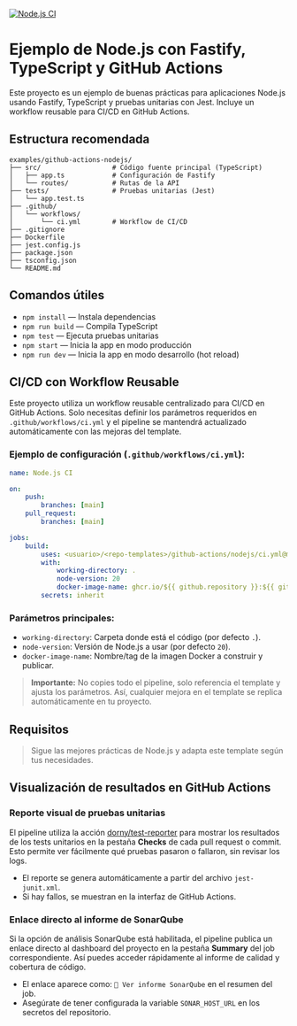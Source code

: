 [![Node.js CI](https://github.com/cacevedod/nodejs-templates-example/actions/workflows/ci.yml/badge.svg)](https://github.com/cacevedod/nodejs-templates-example/actions/workflows/ci.yml)

# Ejemplo de Node.js con Fastify, TypeScript y GitHub Actions

Este proyecto es un ejemplo de buenas prácticas para aplicaciones Node.js usando Fastify, TypeScript y pruebas unitarias con Jest. Incluye un workflow reusable para CI/CD en GitHub Actions.

## Estructura recomendada

```
examples/github-actions-nodejs/
├── src/                  # Código fuente principal (TypeScript)
│   ├── app.ts            # Configuración de Fastify
│   └── routes/           # Rutas de la API
├── tests/                # Pruebas unitarias (Jest)
│   └── app.test.ts
├── .github/
│   └── workflows/
│       └── ci.yml        # Workflow de CI/CD
├── .gitignore
├── Dockerfile
├── jest.config.js
├── package.json
├── tsconfig.json
└── README.md
```

## Comandos útiles

- `npm install` — Instala dependencias
- `npm run build` — Compila TypeScript
- `npm test` — Ejecuta pruebas unitarias
- `npm start` — Inicia la app en modo producción
- `npm run dev` — Inicia la app en modo desarrollo (hot reload)


## CI/CD con Workflow Reusable

Este proyecto utiliza un workflow reusable centralizado para CI/CD en GitHub Actions. Solo necesitas definir los parámetros requeridos en `.github/workflows/ci.yml` y el pipeline se mantendrá actualizado automáticamente con las mejoras del template.

### Ejemplo de configuración (`.github/workflows/ci.yml`):

```yaml
name: Node.js CI

on:
	push:
		branches: [main]
	pull_request:
		branches: [main]

jobs:
	build:
		uses: <usuario>/<repo-templates>/github-actions/nodejs/ci.yml@main
		with:
			working-directory: .
			node-version: 20
			docker-image-name: ghcr.io/${{ github.repository }}:${{ github.sha }}
		secrets: inherit
```

### Parámetros principales:

- `working-directory`: Carpeta donde está el código (por defecto `.`).
- `node-version`: Versión de Node.js a usar (por defecto `20`).
- `docker-image-name`: Nombre/tag de la imagen Docker a construir y publicar.

> **Importante:** No copies todo el pipeline, solo referencia el template y ajusta los parámetros. Así, cualquier mejora en el template se replica automáticamente en tu proyecto.

## Requisitos


> Sigue las mejores prácticas de Node.js y adapta este template según tus necesidades.

## Visualización de resultados en GitHub Actions

### Reporte visual de pruebas unitarias

El pipeline utiliza la acción [dorny/test-reporter](https://github.com/dorny/test-reporter) para mostrar los resultados de los tests unitarios en la pestaña **Checks** de cada pull request o commit. Esto permite ver fácilmente qué pruebas pasaron o fallaron, sin revisar los logs.

- El reporte se genera automáticamente a partir del archivo `jest-junit.xml`.
- Si hay fallos, se muestran en la interfaz de GitHub Actions.

### Enlace directo al informe de SonarQube

Si la opción de análisis SonarQube está habilitada, el pipeline publica un enlace directo al dashboard del proyecto en la pestaña **Summary** del job correspondiente. Así puedes acceder rápidamente al informe de calidad y cobertura de código.

- El enlace aparece como: `🔗 Ver informe SonarQube` en el resumen del job.
- Asegúrate de tener configurada la variable `SONAR_HOST_URL` en los secretos del repositorio.
